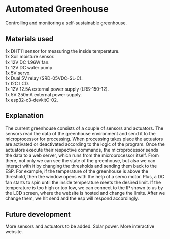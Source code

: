 # Automated Greenhouse

Controlling and monitoring a self-sustainable greenhouse.

## Materials used

1x DHT11 sensor for measuring the inside temperature.  
1x Soil moisture sensor.  
1x 12V DC 1.96W fan.  
1x 12V DC water pump.  
1x 5V servo.  
1x Dual 5V relay (SRD-05VDC-SL-C).  
1x I2C LCD.   
1x 12V 12.5A external power supply (LRS-150-12).  
1x 5V 250mA external power supply.  
1x esp32-c3-devkitC-02.

## Explanation

The current greenhouse consists of a couple of sensors and actuators.
Τhe sensors read the data of the greenhouse environment and send it to the microprocessor for processing.
When processing takes place the actuators are activated or deactivated according to the logic of the program.
Once the actuators execute their respective commands, the microprocessor sends the data to a web server, which runs from the microprocessor itself.
From there, not only we can see the state of the greenhouse, but also we can interact with it by changing the thresholds and sending them back to the ESP.
For example, if the temperature of the greenhouse is above the threshold, then the window opens with the help
of a servo motor. Plus, a DC fan starts to spin until the inside temperature meets the desired limit.
If the temperature is too high or too low, we can connect to the IP shown to us by the LCD screen, where the 
website is hosted and change the limits. After we change them, we hit send and the esp will respond accordingly.


## Future development

More sensors and actuators to be added. 
Solar power.
More interactive website.







